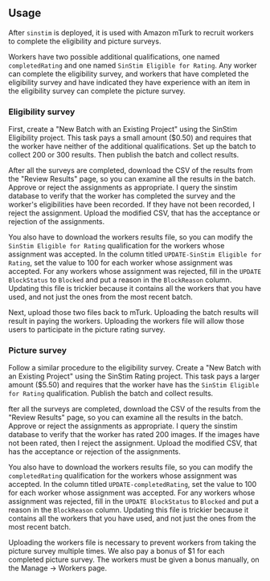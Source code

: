 ## Usage

After `sinstim` is deployed, it is used with Amazon mTurk to recruit workers
to complete the eligibility and picture surveys.

Workers have two possible additional qualifications, one named `completedRating`
and one named `SinStim Eligible for Rating`. Any worker can complete the
eligibility survey, and workers that have completed the eligibility survey
and have indicated they have experience with an item in the eligibility survey
can complete the picture survey.

### Eligibility survey
First, create a "New Batch with an Existing Project" using the SinStim Eligibility
project. This task pays a small amount ($0.50) and requires that the worker
have neither of the additional qualifications. Set up the batch to collect
200 or 300 results. Then publish the batch and collect results.

After all the surveys are completed, download the CSV of the results from
the "Review Results" page, so you can examine all the results in the batch.
Approve or reject the assignments as appropriate. I query the sinstim database
to verify that the worker has completed the survey and the worker's eligibilities
have been recorded. If they have not been recorded, I reject the assignment.
Upload the modified CSV, that has the acceptance or rejection of the assignments.

You also have to download the workers results file, so you can modify the
`SinStim Eligible for Rating` qualification for the workers whose assignment
was accepted. In the column titled `UPDATE-SinStim Eligible for Rating`, set
the value to 100 for each worker whose assignment was accepted. For any workers
whose assignment was rejected, fill in the `UPDATE BlockStatus` to `Blocked`
and put a reason in the `BlockReason` column. Updating this file is trickier
because it contains all the workers that you have used, and not just the ones
from the most recent batch.

Next, upload those two files back to mTurk. Uploading the batch results will
result in paying the workers. Uploading the workers file will allow those users
to participate in the picture rating survey.

### Picture survey
Follow a similar procedure to the eligibility survey. Create a "New Batch with
an Existing Project" using the SinStim Rating project. This task pays a larger
amount ($5.50) and requires that the worker have has the `SinStim Eligible
for Rating` qualification. Publish the batch and collect results.

fter all the surveys are completed, download the CSV of the results from
the "Review Results" page, so you can examine all the results in the batch.
Approve or reject the assignments as appropriate. I query the sinstim database
to verify that the worker has rated 200 images. If the images have not been
rated, then I reject the assignment. Upload the modified CSV, that has the
acceptance or rejection of the assignments.

You also have to download the workers results file, so you can modify the
`completedRating` qualification for the workers whose assignment
was accepted. In the column titled `UPDATE-completedRating`, set
the value to 100 for each worker whose assignment was accepted. For any workers
whose assignment was rejected, fill in the `UPDATE BlockStatus` to `Blocked`
and put a reason in the `BlockReason` column. Updating this file is trickier
because it contains all the workers that you have used, and not just the ones
from the most recent batch.

Uploading the workers file is necessary to prevent workers from taking
the picture survey multiple times. We also pay a bonus of $1 for each completed
picture survey. The workers must be given a bonus manually, on the Manage ->
Workers page.